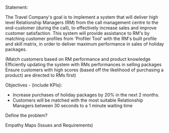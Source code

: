 Statement:

The Travel Company's goal is to implement a system that will deliver high level Relationship Managers (RM) from the call management centre to the end-customer (during the call), to effectively increase sales and improve customer satisfaction. This system will provide assistance to RM's by matching customer profiles from 'Profiler Tool' with the RM's built profile and skill matrix, in order to deliver maximum performance in sales of holiday packages. 




(Match customers based on RM performance and product knowledge 
Efficiently updating the system with RMs performances in selling packages
Ensure customers with high scores (based off the likelihood of purchasing a product) are directed to RMs first) 

Objectives - (include KPIs):  

- Increase purchases of holiday packages by 20% in the next 2 months. 
- Customers will be matched with the most suitable Relationship Managers between 30 seconds to a 1 minute waiting time 

Define the problem? 


Empathy Maps (Issues and Requirements) 


